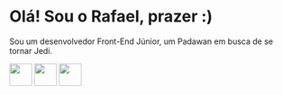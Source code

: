 <html>
<head>
  <link rel="stylesheet" href="https://cdn.jsdelivr.net/gh/devicons/devicon@v2.15.1/devicon.min.css">
</head>
<body>
  <div>
    <h1>Olá! Sou o Rafael, prazer :)</h1>
    <p>Sou um desenvolvedor Front-End Júnior, um Padawan em busca de se tornar Jedi.</p>
  </div>
  <div>
    <div>
      <img loading="lazy" src="https://cdn.jsdelivr.net/gh/devicons/devicon/icons/react/react-original.svg" width="40" height="40" />
      <img loading="lazy" src="https://cdn.jsdelivr.net/gh/devicons/devicon/icons/javascript/javascript-original.svg" width="40" height="40" />
      <img loading="lazy" src="https://cdn.jsdelivr.net/gh/devicons/devicon/icons/typescript/typescript-original.svg" width="40" height="40" />
    </div>
  </div>
</body>
</html>
